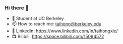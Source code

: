 ### Hi there 👋
- 🏫 Student at UC Berkeley
- 📫 How to reach me: taihong@berkeley.edu
- 🐧 LinkedIn: https://www.linkedin.com/in/taihongxie/
- 📺 Bilibili: https://space.bilibili.com/15094572
<!--
**pxmkv/pxmkv** is a ✨ _special_ ✨ repository because its `README.md` (this file) appears on your GitHub profile.

Here are some ideas to get you started:

- 🔭 I’m currently working on ...
- 🌱 I’m currently learning ...
- 👯 I’m looking to collaborate on ...
- 🤔 I’m looking for help with ...
- 💬 Ask me about ...

- ⚡ Fun fact: ...
-->
